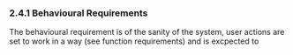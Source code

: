 ### 2.4.1 Behavioural Requirements

The behavioural requirement is of the sanity of the system, user actions are set to work in a way (see function requirements) and is excpected to 